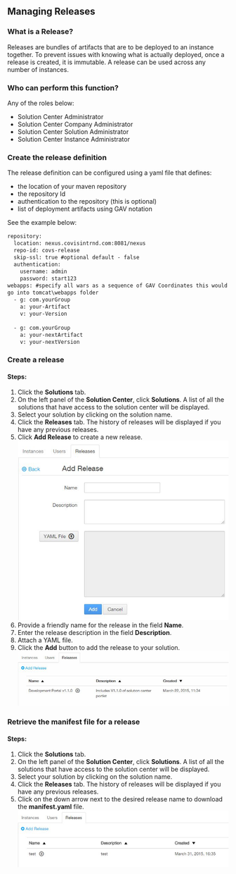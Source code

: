## Managing Releases
### What is a Release?

Releases are bundles of artifacts that are to be deployed to an instance together.  To prevent issues with knowing what is actually deployed, once a release is created, it is immutable.  A release can be used across any number of instances.

### Who can perform this function?
Any of the roles below:
* Solution Center Administrator
* Solution Center Company Administrator
* Solution Center Solution Administrator
* Solution Center Instance Administrator

### Create the release definition

The release definition can be configured using a yaml file that defines:
* the location of your maven repository
* the repository Id
* authentication to the repository (this is optional)
* list of deployment artifacts using GAV notation

See the example below:

```
repository:
  location: nexus.covisintrnd.com:8081/nexus
  repo-id: covs-release
  skip-ssl: true #optional default - false
  authentication:
    username: admin
    password: start123
webapps: #specify all wars as a sequence of GAV Coordinates this would go into tomcat\webapps folder
  - g: com.yourGroup
    a: your-Artifact
    v: your-Version

  - g: com.yourGroup
    a: your-nextArtifact
    v: your-nextVersion
```


### Create a release
#### Steps:
1. Click the **Solutions** tab.
2. On the left panel of the **Solution Center**, click **Solutions**. A list of all the solutions that have access to the solution center will be displayed.
2. Select your solution by clicking on the solution name.
3. Click the **Releases** tab. The history of releases will be displayed if you have any previous releases.
4. Click **Add Release** to create a new release.
![](add_release.jpg)
5. Provide a friendly name for the release in the field **Name**.
6. Enter the release description in the field **Description**.
7. Attach a YAML file.
8. Click the **Add** button to add the release to your solution.
![](add_release_final.jpg)


### Retrieve the manifest file for a release
#### Steps:
1. Click the **Solutions** tab.
2. On the left panel of the **Solution Center**, click **Solutions**. A list of all the solutions that have access to the solution center will be displayed.
2. Select your solution by clicking on the solution name.
3. Click the **Releases** tab. The history of releases will be displayed if you have any previous releases.
4. Click on the down arrow next to the desired release name to download the **manifest.yaml** file.
![](manifest.jpg)
